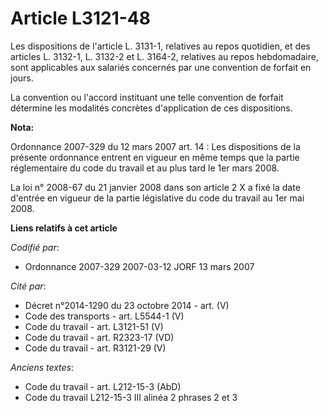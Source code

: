 # Article L3121-48

Les dispositions de l'article L. 3131-1, relatives au repos quotidien, et des articles L. 3132-1, L. 3132-2 et L. 3164-2,
relatives au repos hebdomadaire, sont applicables aux salariés concernés par une convention de forfait en jours.

La convention ou l'accord instituant une telle convention de forfait détermine les modalités concrètes d'application de ces
dispositions.

**Nota:**

Ordonnance 2007-329 du 12 mars 2007 art. 14 : Les dispositions de la présente ordonnance entrent en vigueur en même temps que
la partie réglementaire du code du travail et au plus tard le 1er mars 2008. 

La loi n° 2008-67 du 21 janvier 2008 dans son article 2 X a fixé la date d'entrée en vigueur de la partie législative du code
du travail au 1er mai 2008.

**Liens relatifs à cet article**

_Codifié par_:

  - Ordonnance 2007-329 2007-03-12 JORF 13 mars 2007

_Cité par_:

  - Décret n°2014-1290 du 23 octobre 2014 - art. (V)
  - Code des transports - art. L5544-1 (V)
  - Code du travail - art. L3121-51 (V)
  - Code du travail - art. R2323-17 (VD)
  - Code du travail - art. R3121-29 (V)

_Anciens textes_:

  - Code du travail - art. L212-15-3 (AbD)
  - Code du travail L212-15-3 III alinéa 2 phrases 2 et 3

